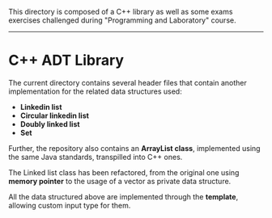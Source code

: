 This directory is composed of a C++ library as well as some exams exercises challenged during "Programming and Laboratory" course. 

------

# **C++ ADT Library**

The current directory contains several header files that contain another implementation for the related data structures used:

* **Linkedin list**
* **Circular linkedin list**
* **Doubly linked list**
* **Set**

Further, the repository also contains an **ArrayList class**, implemented using the same Java standards, transpilled into C++ ones. 

The Linked list class has been refactored, from the original one using **memory pointer** to the usage of a vector as private data structure.

All the data structured above are implemented through the **template**, allowing custom input type for them.



